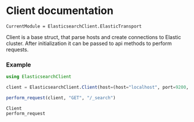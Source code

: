 
# Client documentation

```@meta
CurrentModule = ElasticsearchClient.ElasticTransport
```

Client is a base struct, that parse hosts and create connections to Elastic cluster.
 After initialization it can be passed to api methods to perform requests.

### Example

```julia
using ElasticsearchClient

client = ElasticsearchClient.Client(host=(host="localhost", port=9200, scheme="http"))

perform_request(client, "GET", "/_search")
```

```@docs
Client
perform_request
```